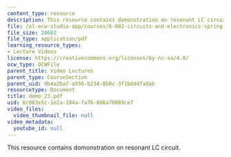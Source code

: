 ```yaml
---
content_type: resource
description: This resource contains domonstration on resonant LC circuit.
file: /ol-ocw-studio-app/courses/6-002-circuits-and-electronics-spring-2007/6c083e5c1e2a184afa76806a70889ce7_demo_23.pdf
file_size: 26662
file_type: application/pdf
learning_resource_types:
- Lecture Videos
license: https://creativecommons.org/licenses/by-nc-sa/4.0/
ocw_type: OCWFile
parent_title: Video Lectures
parent_type: CourseSection
parent_uid: 9b4a2ba7-a556-b234-8b0c-3f1bdd4fa8ab
resourcetype: Document
title: demo_23.pdf
uid: 6c083e5c-1e2a-184a-fa76-806a70889ce7
video_files:
  video_thumbnail_file: null
video_metadata:
  youtube_id: null
---
```

This resource contains domonstration on resonant LC circuit.